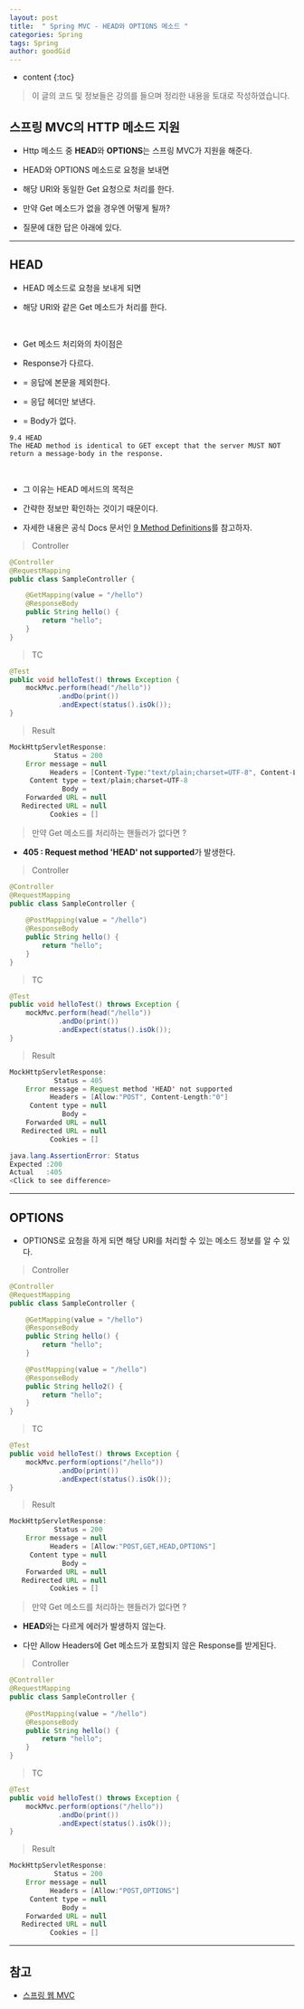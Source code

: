 ```yaml
---
layout: post
title:  " Spring MVC - HEAD와 OPTIONS 메소드 "
categories: Spring
tags: Spring
author: goodGid
---
```

* content
{:toc}

> 이 글의 코드 및 정보들은 강의를 들으며 정리한 내용을 토대로 작성하였습니다.



## 스프링 MVC의 HTTP 메소드 지원

* Http 메소드 중 **HEAD**와 **OPTIONS**는 스프링 MVC가 지원을 해준다.

* HEAD와 OPTIONS 메소드로 요청을 보내면 

* 해당 URI와 동일한 Get 요청으로 처리를 한다.

* 만약 Get 메소드가 없을 경우엔 어떻게 될까?

* 질문에 대한 답은 아래에 있다.

---

## HEAD

* HEAD 메소드로 요청을 보내게 되면 

* 해당 URI와 같은 Get 메소드가 처리를 한다.

<br>

* Get 메소드 처리와의 차이점은

* Response가 다르다.

* = 응답에 본문을 제외한다.

* = 응답 헤더만 보낸다.

* = Body가 없다.

```
9.4 HEAD
The HEAD method is identical to GET except that the server MUST NOT return a message-body in the response. 
```












<br>

* 그 이유는 HEAD 메서드의 목적은 

* 간략한 정보만 확인하는 것이기 때문이다.

* 자세한 내용은 공식 Docs 문서인 [9 Method Definitions](https://www.w3.org/Protocols/rfc2616/rfc2616-sec9.html)를 참고하자.

> Controller

``` java
@Controller
@RequestMapping
public class SampleController {

    @GetMapping(value = "/hello")
    @ResponseBody
    public String hello() {
        return "hello";
    }
}
```

> TC

``` java
@Test
public void helloTest() throws Exception {
    mockMvc.perform(head("/hello"))
            .andDo(print())
            .andExpect(status().isOk());
}
```

> Result

``` java
MockHttpServletResponse:
           Status = 200
    Error message = null
          Headers = [Content-Type:"text/plain;charset=UTF-8", Content-Length:"5"]
     Content type = text/plain;charset=UTF-8
             Body = 
    Forwarded URL = null
   Redirected URL = null
          Cookies = []
```

> 만약 Get 메소드를 처리하는 핸들러가 없다면 ?

* **405 : Request method 'HEAD' not supported**가 발생한다.


> Controller 

``` java
@Controller
@RequestMapping
public class SampleController {
    
    @PostMapping(value = "/hello")
    @ResponseBody
    public String hello() {
        return "hello";
    }
}
```

> TC

``` java
@Test
public void helloTest() throws Exception {
    mockMvc.perform(head("/hello"))
            .andDo(print())
            .andExpect(status().isOk());
}
```

> Result

``` java
MockHttpServletResponse:
           Status = 405
    Error message = Request method 'HEAD' not supported
          Headers = [Allow:"POST", Content-Length:"0"]
     Content type = null
             Body = 
    Forwarded URL = null
   Redirected URL = null
          Cookies = []

java.lang.AssertionError: Status 
Expected :200
Actual   :405
<Click to see difference>
```

---

## OPTIONS

* OPTIONS로 요청을 하게 되면 해당 URI를 처리할 수 있는 메소드 정보를 알 수 있다.

> Controller

``` java
@Controller
@RequestMapping
public class SampleController {

    @GetMapping(value = "/hello")
    @ResponseBody
    public String hello() {
        return "hello";
    }

    @PostMapping(value = "/hello")
    @ResponseBody
    public String hello2() {
        return "hello";
    }
}
```

> TC

``` java
@Test
public void helloTest() throws Exception {
    mockMvc.perform(options("/hello"))
            .andDo(print())
            .andExpect(status().isOk());
}
```

> Result

``` java
MockHttpServletResponse:
           Status = 200
    Error message = null
          Headers = [Allow:"POST,GET,HEAD,OPTIONS"]
     Content type = null
             Body = 
    Forwarded URL = null
   Redirected URL = null
          Cookies = []
```

> 만약 Get 메소드를 처리하는 핸들러가 없다면 ?

* **HEAD**와는 다르게 에러가 발생하지 않는다.

* 다만 Allow Headers에 Get 메소드가 포함되지 않은 Response를 받게된다.

> Controller 

``` java
@Controller
@RequestMapping
public class SampleController {
    
    @PostMapping(value = "/hello")
    @ResponseBody
    public String hello() {
        return "hello";
    }
}
```

> TC

``` java
@Test
public void helloTest() throws Exception {
    mockMvc.perform(options("/hello"))
            .andDo(print())
            .andExpect(status().isOk());
}
```

> Result

``` java
MockHttpServletResponse:
           Status = 200
    Error message = null
          Headers = [Allow:"POST,OPTIONS"]
     Content type = null
             Body = 
    Forwarded URL = null
   Redirected URL = null
          Cookies = []
```


---

## 참고

* [스프링 웹 MVC](https://www.inflearn.com/course/%EC%9B%B9-mvc)

